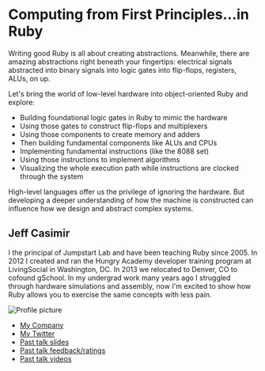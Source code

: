 # Computing from First Principles...in Ruby

Writing good Ruby is all about creating abstractions. Meanwhile, there are amazing abstractions right beneath your fingertips: electrical signals abstracted into binary signals into logic gates into flip-flops, registers, ALUs, on up.

Let's bring the world of low-level hardware into object-oriented Ruby and explore:

* Building foundational logic gates in Ruby to mimic the hardware
* Using those gates to construct flip-flops and multiplexers
* Using those components to create memory and adders
* Then building fundamental components like ALUs and CPUs
* Implementing fundamental instructions (like the 8088 set)
* Using those instructions to implement algorithms
* Visualizing the whole execution path while instructions are clocked through the system

High-level languages offer us the privilege of ignoring the hardware. But developing a deeper understanding of how the machine is constructed can influence how we design and abstract complex systems.

## Jeff Casimir

I the principal of Jumpstart Lab and have been teaching Ruby since 2005. In 2012 I created and ran the Hungry Academy developer training program at LivingSocial in Washington, DC. In 2013 we relocated to Denver, CO to cofound gSchool. In my undergrad work many years ago I struggled through hardware simulations and assembly, now I'm excited to show how Ruby allows you to exercise the same concepts with less pain.

![Profile picture](https://raw.github.com/rubyaustralia/rubyconfau-2014-cfp/master/example/profile_picture.jpg)

- [My Company](http://jumpstartlab.com)
- [My Twitter](https://twitter.com/j3)
- [Past talk slides](https://speakerdeck.com/j3)
- [Past talk feedback/ratings](http://speakerrate.com/search?utf8=%E2%9C%93&q=jeff+casimir)
- [Past talk videos](http://www.confreaks.com/presenters/9-jeff-casimir)
